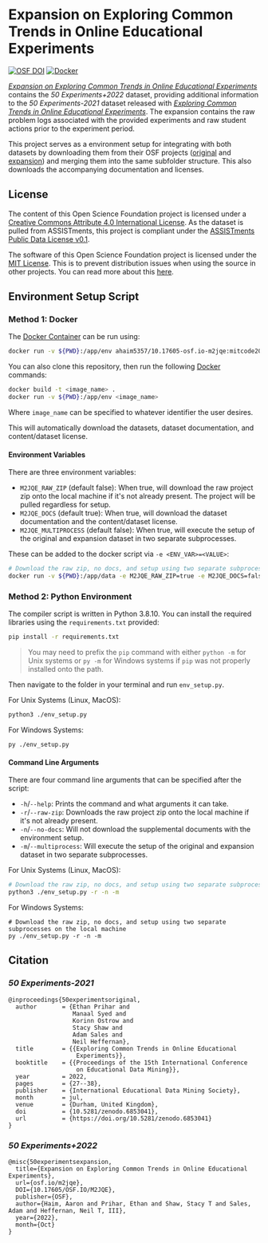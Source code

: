 # Expansion on Exploring Common Trends in Online Educational Experiments

[![OSF DOI](https://img.shields.io/badge/OSF-10.17605%2Fosf.io%m2jqe-blue)][doi]
[![Docker](https://img.shields.io/docker/automated/ahaim5357/10.17605-osf.io-m2jqe)][container]

[*Expansion on Exploring Common Trends in Online Educational Experiments*][doi] contains the *50 Experiments+2022* dataset, providing additional information to the *50 Experiments-2021* dataset released with [*Exploring Common Trends in Online Educational Experiments*][odoi]. The expansion contains the raw problem logs associated with the provided experiments and raw student actions prior to the experiment period.

This project serves as a environment setup for integrating with both datasets by downloading them from their OSF projects ([original][oosf] and [expansion][doi]) and merging them into the same subfolder structure. This also downloads the accompanying documentation and licenses.

## License

The content of this Open Science Foundation project is licensed under a [Creative Commons Attribute 4.0 International License][cl]. As the dataset is pulled from ASSISTments, this project is compliant under the [ASSISTments Public Data License v0.1][dl].

The software of this Open Science Foundation project is licensed under the [MIT License][sl]. This is to prevent distribution issues when using the source in other projects. You can read more about this [here][ccsoftware].

## Environment Setup Script

### Method 1: Docker

The [Docker Container][container] can be run using:

```bash
docker run -v ${PWD}:/app/env ahaim5357/10.17605-osf.io-m2jqe:mitcode2022
```

You can also clone this repository, then run the following [Docker][docker] commands:

```bash
docker build -t <image_name> .
docker run -v ${PWD}:/app/env <image_name>
```

Where `image_name` can be specified to whatever identifier the user desires.

This will automatically download the datasets, dataset documentation, and content/dataset license.

#### Environment Variables

There are three environment variables:

* `M2JQE_RAW_ZIP` (default false): When true, will download the raw project zip onto the local machine if it's not already present. The project will be pulled regardless for setup.
* `M2JQE_DOCS` (default true): When true, will download the dataset documentation and the content/dataset license.
* `M2JQE_MULTIPROCESS` (default false): When true, will execute the setup of the original and expansion dataset in two separate subprocesses.

These can be added to the docker script via `-e <ENV_VAR>=<VALUE>`:

```bash
# Download the raw zip, no docs, and setup using two separate subprocesses on the local machine
docker run -v ${PWD}:/app/data -e M2JQE_RAW_ZIP=true -e M2JQE_DOCS=false -e M2JQE_MULTIPROCESS=true <image_name>
```

### Method 2: Python Environment

The compiler script is written in Python 3.8.10. You can install the required libraries using the `requirements.txt` provided:

```bash
pip install -r requirements.txt
```

> You may need to prefix the `pip` command with either `python -m` for Unix systems or `py -m` for Windows systems if `pip` was not properly installed onto the path.

Then navigate to the folder in your terminal and run `env_setup.py`.

For Unix Systems (Linux, MacOS):

```bash
python3 ./env_setup.py
```

For Windows Systems:

```pwsh
py ./env_setup.py
```

#### Command Line Arguments

There are four command line arguments that can be specified after the script:

* `-h`/`--help`: Prints the command and what arguments it can take.
* `-r`/`--raw-zip`: Downloads the raw project zip onto the local machine if it's not already present.
* `-n`/`--no-docs`: Will not download the supplemental documents with the environment setup.
* `-m`/`--multiprocess`: Will execute the setup of the original and expansion dataset in two separate subprocesses.

For Unix Systems (Linux, MacOS):

```bash
# Download the raw zip, no docs, and setup using two separate subprocesses on the local machine
python3 ./env_setup.py -r -n -m
```

For Windows Systems:

```pwsh
# Download the raw zip, no docs, and setup using two separate subprocesses on the local machine
py ./env_setup.py -r -n -m
```

## Citation

### *50 Experiments-2021*

```
@inproceedings{50experimentsoriginal,
  author       = {Ethan Prihar and
                  Manaal Syed and
                  Korinn Ostrow and
                  Stacy Shaw and
                  Adam Sales and
                  Neil Heffernan},
  title        = {{Exploring Common Trends in Online Educational 
                   Experiments}},
  booktitle    = {{Proceedings of the 15th International Conference 
                   on Educational Data Mining}},
  year         = 2022,
  pages        = {27--38},
  publisher    = {International Educational Data Mining Society},
  month        = jul,
  venue        = {Durham, United Kingdom},
  doi          = {10.5281/zenodo.6853041},
  url          = {https://doi.org/10.5281/zenodo.6853041}
}
```

### *50 Experiments+2022*

```
@misc{50experimentsexpansion,
  title={Expansion on Exploring Common Trends in Online Educational Experiments},
  url={osf.io/m2jqe},
  DOI={10.17605/OSF.IO/M2JQE},
  publisher={OSF},
  author={Haim, Aaron and Prihar, Ethan and Shaw, Stacy T and Sales, Adam and Heffernan, Neil T, III},
  year={2022},
  month={Oct}
}
```


[docker]: https://www.docker.com/
[container]: https://hub.docker.com/repository/docker/ahaim5357/10.17605-osf.io-m2jqe
[doi]: https://doi.org/10.17605/osf.io/m2jqe
[odoi]: https://doi.org/10.5281/zenodo.6853041
[oosf]: https://doi.org/10.17605/osf.io/59shv

[cl]: https://osf.io/qykhb
[dl]: https://osf.io/s7ufj
[sl]: ./LICENSE
[ccsoftware]: https://creativecommons.org/faq/#can-i-apply-a-creative-commons-license-to-software
